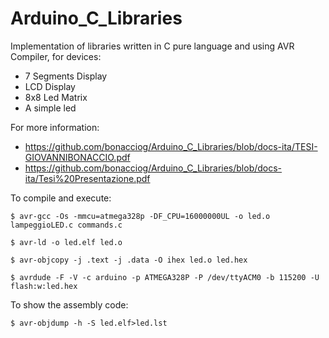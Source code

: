 # Arduino_C_Libraries

Implementation of libraries written in C pure language and using AVR Compiler, for devices:

  - 7 Segments Display
  - LCD Display
  - 8x8 Led Matrix
  - A simple led
  
 
 For more information:

  - https://github.com/bonacciog/Arduino_C_Libraries/blob/docs-ita/TESI-GIOVANNIBONACCIO.pdf
  - https://github.com/bonacciog/Arduino_C_Libraries/blob/docs-ita/Tesi%20Presentazione.pdf

To compile and execute:

    $ avr-gcc -Os -mmcu=atmega328p -DF_CPU=16000000UL -o led.o lampeggioLED.c commands.c
            
    $ avr-ld -o led.elf led.o
            
    $ avr-objcopy -j .text -j .data -O ihex led.o led.hex
            
    $ avrdude -F -V -c arduino -p ATMEGA328P -P /dev/ttyACM0 -b 115200 -U flash:w:led.hex


 To show the assembly code:

    $ avr-objdump -h -S led.elf>led.lst
